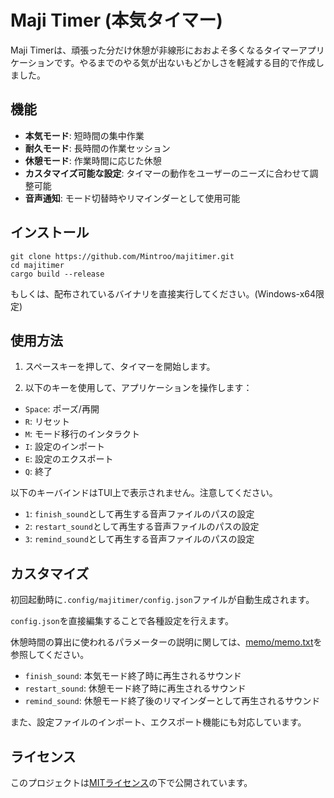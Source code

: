 # Maji Timer (本気タイマー)

Maji Timerは、頑張った分だけ休憩が非線形におおよそ多くなるタイマーアプリケーションです。やるまでのやる気が出ないもどかしさを軽減する目的で作成しました。

## 機能

- **本気モード**: 短時間の集中作業
- **耐久モード**: 長時間の作業セッション
- **休憩モード**: 作業時間に応じた休憩
- **カスタマイズ可能な設定**: タイマーの動作をユーザーのニーズに合わせて調整可能
- **音声通知**: モード切替時やリマインダーとして使用可能

## インストール

```
git clone https://github.com/Mintroo/majitimer.git
cd majitimer
cargo build --release
```

もしくは、配布されているバイナリを直接実行してください。(Windows-x64限定)

## 使用方法

1. スペースキーを押して、タイマーを開始します。

2. 以下のキーを使用して、アプリケーションを操作します：
- `Space`: ポーズ/再開
- `R`: リセット
- `M`: モード移行のインタラクト
- `I`: 設定のインポート
- `E`: 設定のエクスポート
- `Q`: 終了

以下のキーバインドはTUI上で表示されません。注意してください。

- `1`: `finish_sound`として再生する音声ファイルのパスの設定
- `2`: `restart_sound`として再生する音声ファイルのパスの設定
- `3`: `remind_sound`として再生する音声ファイルのパスの設定

## カスタマイズ

初回起動時に`.config/majitimer/config.json`ファイルが自動生成されます。

`config.json`を直接編集することで各種設定を行えます。

休憩時間の算出に使われるパラメーターの説明に関しては、[memo/memo.txt](https://github.com/Mintroo/majitimer/blob/main/memo/memo.txt)を参照してください。

- `finish_sound`: 本気モード終了時に再生されるサウンド
- `restart_sound`: 休憩モード終了時に再生されるサウンド
- `remind_sound`: 休憩モード終了後のリマインダーとして再生されるサウンド

また、設定ファイルのインポート、エクスポート機能にも対応しています。

## ライセンス

このプロジェクトは[MITライセンス](LICENSE)の下で公開されています。
